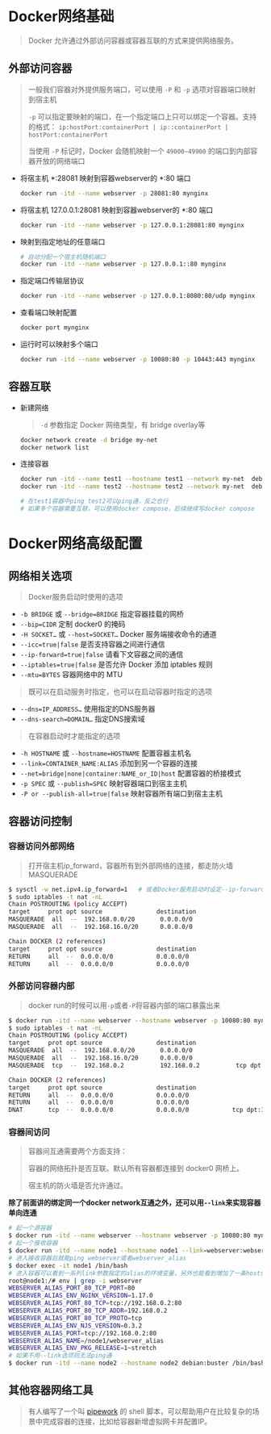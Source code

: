# Docker网络基础

> Docker 允许通过外部访问容器或容器互联的方式来提供网络服务。



## 外部访问容器

> 一般我们容器对外提供服务端口，可以使用 `-P` 和 `-p` 选项对容器端口映射到宿主机
>
> `-p` 可以指定要映射的端口，在一个指定端口上只可以绑定一个容器。支持的格式：
> `ip:hostPort:containerPort | ip::containerPort | hostPort:containerPort`
>
> 当使用 `-P` 标记时，Docker 会随机映射一个 `49000~49900` 的端口到内部容器开放的网络端口



- 将宿主机 *:28081 映射到容器webserver的 *:80 端口

  ```bash
  docker run -itd --name webserver -p 28081:80 mynginx
  ```

- 将宿主机 127.0.0.1:28081 映射到容器webserver的 *:80 端口

  ```bash
  docker run -itd --name webserver -p 127.0.0.1:28081:80 mynginx
  ```

- 映射到指定地址的任意端口

  ```bash
  # 自动分配一个宿主机随机端口
  docker run -itd --name webserver -p 127.0.0.1::80 mynginx
  ```

- 指定端口传输层协议

  ```bash
  docker run -itd --name webserver -p 127.0.0.1:8080:80/udp mynginx
  ```

- 查看端口映射配置

  ```bash
  docker port mynginx
  ```

- 运行时可以映射多个端口

  ```bash
  docker run -itd --name webserver -p 10080:80 -p 10443:443 mynginx
  ```

## 容器互联 

- 新建网络

  > `-d` 参数指定 Docker 网络类型，有 bridge overlay等

  ```bash
  docker network create -d bridge my-net
  docker network list
  ```

- 连接容器

  ```bash
  docker run -itd --name test1 --hostname test1 --network my-net  debian:buster /bin/bash
  docker run -itd --name test2 --hostname test2 --network my-net  debian:buster /bin/bash
  
  # 在test1容器中ping test2可以ping通，反之也行
  # 如果多个容器需要互联，可以使用docker compose，后续继续写docker compose
  ```





# Docker网络高级配置

## 网络相关选项

> Docker服务启动时使用的选项

- `-b BRIDGE` 或 `--bridge=BRIDGE` 指定容器挂载的网桥
- `--bip=CIDR` 定制 docker0 的掩码
- `-H SOCKET…` 或 `--host=SOCKET…` Docker 服务端接收命令的通道
- `--icc=true|false` 是否支持容器之间进行通信
- `--ip-forward=true|false` 请看下文容器之间的通信
- `--iptables=true|false` 是否允许 Docker 添加 iptables 规则
- `--mtu=BYTES` 容器网络中的 MTU

> 既可以在启动服务时指定，也可以在启动容器时指定的选项

- `--dns=IP_ADDRESS…` 使用指定的DNS服务器
- `--dns-search=DOMAIN…` 指定DNS搜索域

> 在容器启动时才能指定的选项

- `-h HOSTNAME` 或 `--hostname=HOSTNAME` 配置容器主机名
- `--link=CONTAINER_NAME:ALIAS` 添加到另一个容器的连接
- `--net=bridge|none|container:NAME_or_ID|host` 配置容器的桥接模式
- `-p SPEC` 或 `--publish=SPEC` 映射容器端口到宿主主机
- `-P or --publish-all=true|false` 映射容器所有端口到宿主主机

## 容器访问控制

### 容器访问外部网络

>打开宿主机ip_forward，容器所有到外部网络的连接，都走防火墙MASQUERADE

```bash
$ sysctl -w net.ipv4.ip_forward=1	# 或者Docker服务启动时设定--ip-forward=true选项
$ sudo iptables -t nat -nL
Chain POSTROUTING (policy ACCEPT)
target     prot opt source               destination
MASQUERADE  all  --  192.168.0.0/20       0.0.0.0/0
MASQUERADE  all  --  192.168.16.0/20      0.0.0.0/0

Chain DOCKER (2 references)
target     prot opt source               destination
RETURN     all  --  0.0.0.0/0            0.0.0.0/0
RETURN     all  --  0.0.0.0/0            0.0.0.0/0
```

### 外部访问容器内部

> docker run的时候可以用`-p`或者`-P`将容器内部的端口暴露出来

```bash
$ docker run -itd --name webserver --hostname webserver -p 10080:80 mynginx
$ sudo iptables -t nat -nL
Chain POSTROUTING (policy ACCEPT)
target     prot opt source               destination
MASQUERADE  all  --  192.168.0.0/20       0.0.0.0/0
MASQUERADE  all  --  192.168.16.0/20      0.0.0.0/0
MASQUERADE  tcp  --  192.168.0.2          192.168.0.2          tcp dpt:80

Chain DOCKER (2 references)
target     prot opt source               destination
RETURN     all  --  0.0.0.0/0            0.0.0.0/0
RETURN     all  --  0.0.0.0/0            0.0.0.0/0
DNAT       tcp  --  0.0.0.0/0            0.0.0.0/0            tcp dpt:10080 to:192.168.0.2:80
```

### 容器间访问

> 容器间互通需要两个方面支持：
>
> 容器的网络拓扑是否互联。默认所有容器都连接到 docker0 网桥上。
>
> 宿主机的防火墙是否允许通过。

**除了前面讲的绑定同一个docker network互通之外，还可以用`--link`来实现容器单向连通**

```bash
# 起一个源容器
$ docker run -itd --name webserver --hostname webserver -p 10080:80 mynginx
# 起一个接收容器
$ docker run -itd --name node1 --hostname node1 --link=webserver:webserver_alias  debian:buster  /bin/bash
# 进入接收容器后就能ping webserver或者webserver_alias
$ docker exec -it node1 /bin/bash
# 进入容器可以看到一系列link参数指定的alias的环境变量，另外也能看到增加了一条hosts信息
root@node1:/# env | grep -i webserver
WEBSERVER_ALIAS_PORT_80_TCP_PORT=80
WEBSERVER_ALIAS_ENV_NGINX_VERSION=1.17.0
WEBSERVER_ALIAS_PORT_80_TCP=tcp://192.168.0.2:80
WEBSERVER_ALIAS_PORT_80_TCP_ADDR=192.168.0.2
WEBSERVER_ALIAS_PORT_80_TCP_PROTO=tcp
WEBSERVER_ALIAS_ENV_NJS_VERSION=0.3.2
WEBSERVER_ALIAS_PORT=tcp://192.168.0.2:80
WEBSERVER_ALIAS_NAME=/node1/webserver_alias
WEBSERVER_ALIAS_ENV_PKG_RELEASE=1~stretch
# 如果不用--link选项则无法ping通
$ docker run -itd --name node2 --hostname node2 debian:buster /bin/bash
```

## 其他容器网络工具

> 有人编写了一个叫 [pipework](https://github.com/jpetazzo/pipework) 的 shell 脚本，可以帮助用户在比较复杂的场景中完成容器的连接，比如给容器新增虚拟网卡并配置IP。







